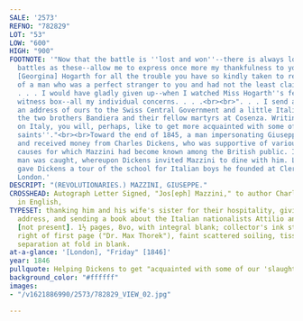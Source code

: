 ```yaml
---
SALE: '2573'
REFNO: "782829"
LOT: "53"
LOW: "600"
HIGH: "900"
FOOTNOTE: '"Now that the battle is ''lost and won''--there is always loss in such
  battles as these--allow me to express once more my thankfulness to you and to Miss
  [Georgina] Hogarth for all the trouble you have so kindly taken to redeem the honour
  of a man who was a perfect stranger to you and had not the least claim to your help.
  . . . I would have gladly given up--when I watched Miss Hogarth''s feelings in the
  witness box--all my individual concerns. . . .<br><br>". . . I send along with this
  an address of ours to the Swiss Central Government and a little Italian book on
  the two brothers Bandiera and their fellow martyrs at Cosenza. Writing as you are
  on Italy, you will, perhaps, like to get more acquainted with some of our ''slaughtered
  saints''."<br><br>Toward the end of 1845, a man impersonating Giuseppe Mazzini solicited
  and received money from Charles Dickens, who was supportive of various laudable
  causes for which Mazzini had become known among the British public. In 1846, the
  man was caught, whereupon Dickens invited Mazzini to dine with him. Later, Mazzini
  gave Dickens a tour of the school for Italian boys he founded at Clerkenwell in
  London.'
DESCRIPT: "(REVOLUTIONARIES.) MAZZINI, GIUSEPPE."
CROSSHEAD: Autograph Letter Signed, "Jos[eph] Mazzini," to author Charles Dickens,
  in English,
TYPESET: thanking him and his wife's sister for their hospitality, giving a Swiss
  address, and sending a book about the Italian nationalists Attilio and Emilio Bandiera
  [not present]. 1½ pages, 8vo, with integral blank; collector's ink stamp at upper
  right of first page ("Dr. Max Thorek"), faint scattered soiling, tissue repair to
  separation at fold in blank.
at-a-glance: '[London], "Friday" [1846]'
year: 1846
pullquote: Helping Dickens to get "acquainted with some of our 'slaughtered saints'"
background_color: "#ffffff"
images:
- "/v1621886990/2573/782829_VIEW_02.jpg"

---
```

